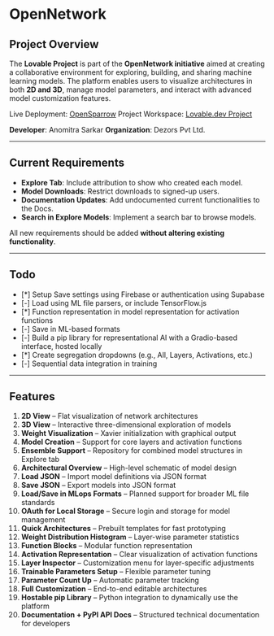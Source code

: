 # OpenNetwork

## Project Overview

The **Lovable Project** is part of the **OpenNetwork initiative** aimed at creating a collaborative environment for exploring, building, and sharing machine learning models. The platform enables users to visualize architectures in both **2D and 3D**, manage model parameters, and interact with advanced model customization features.

Live Deployment: [OpenSparrow](https://opensparrow.netlify.app)
Project Workspace: [Lovable.dev Project](https://lovable.dev/projects/b63f3bb9-90df-44f2-ac44-3b83c49fd7b4)

**Developer**: Anomitra Sarkar
**Organization**: Dezors Pvt Ltd.

---

## Current Requirements

* **Explore Tab**: Include attribution to show who created each model.
* **Model Downloads**: Restrict downloads to signed-up users.
* **Documentation Updates**: Add undocumented current functionalities to the Docs.
* **Search in Explore Models**: Implement a search bar to browse models.

All new requirements should be added **without altering existing functionality**.

---

## Todo

* \[\*] Setup Save settings using Firebase or authentication using Supabase
* \[-] Load using ML file parsers, or include TensorFlow\.js
* \[\*] Function representation in model representation for activation functions
* \[-] Save in ML-based formats
* \[-] Build a pip library for representational AI with a Gradio-based interface, hosted locally
* \[\*] Create segregation dropdowns (e.g., All, Layers, Activations, etc.)
* \[-] Sequential data integration in training

---

## Features

1. **2D View** – Flat visualization of network architectures
2. **3D View** – Interactive three-dimensional exploration of models
3. **Weight Visualization** – Xavier initialization with graphical output
4. **Model Creation** – Support for core layers and activation functions
5. **Ensemble Support** – Repository for combined model structures in Explore tab
6. **Architectural Overview** – High-level schematic of model design
7. **Load JSON** – Import model definitions via JSON format
8. **Save JSON** – Export models into JSON format
9. **Load/Save in MLops Formats** – Planned support for broader ML file standards
10. **OAuth for Local Storage** – Secure login and storage for model management
11. **Quick Architectures** – Prebuilt templates for fast prototyping
12. **Weight Distribution Histogram** – Layer-wise parameter statistics
13. **Function Blocks** – Modular function representation
14. **Activation Representation** – Clear visualization of activation functions
15. **Layer Inspector** – Customization menu for layer-specific adjustments
16. **Trainable Parameters Setup** – Flexible parameter tuning
17. **Parameter Count Up** – Automatic parameter tracking
18. **Full Customization** – End-to-end editable architectures
19. **Hostable pip Library** – Python integration to dynamically use the platform
20. **Documentation + PyPI API Docs** – Structured technical documentation for developers

